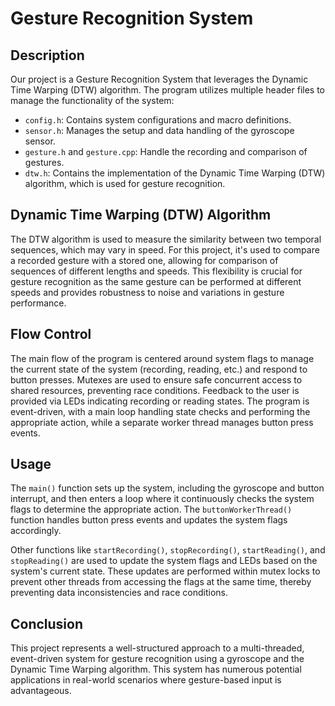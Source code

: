 # Gesture Recognition System


## Description
Our project is a Gesture Recognition System that leverages the Dynamic Time Warping (DTW) algorithm. The program utilizes multiple header files to manage the functionality of the system:

- `config.h`: Contains system configurations and macro definitions.
- `sensor.h`: Manages the setup and data handling of the gyroscope sensor.
- `gesture.h` and `gesture.cpp`: Handle the recording and comparison of gestures.
- `dtw.h`: Contains the implementation of the Dynamic Time Warping (DTW) algorithm, which is used for gesture recognition.

## Dynamic Time Warping (DTW) Algorithm
The DTW algorithm is used to measure the similarity between two temporal sequences, which may vary in speed. For this project, it's used to compare a recorded gesture with a stored one, allowing for comparison of sequences of different lengths and speeds. This flexibility is crucial for gesture recognition as the same gesture can be performed at different speeds and provides robustness to noise and variations in gesture performance.

## Flow Control
The main flow of the program is centered around system flags to manage the current state of the system (recording, reading, etc.) and respond to button presses. Mutexes are used to ensure safe concurrent access to shared resources, preventing race conditions. Feedback to the user is provided via LEDs indicating recording or reading states. The program is event-driven, with a main loop handling state checks and performing the appropriate action, while a separate worker thread manages button press events.

## Usage
The `main()` function sets up the system, including the gyroscope and button interrupt, and then enters a loop where it continuously checks the system flags to determine the appropriate action. The `buttonWorkerThread()` function handles button press events and updates the system flags accordingly.

Other functions like `startRecording()`, `stopRecording()`, `startReading()`, and `stopReading()` are used to update the system flags and LEDs based on the system's current state. These updates are performed within mutex locks to prevent other threads from accessing the flags at the same time, thereby preventing data inconsistencies and race conditions.

## Conclusion
This project represents a well-structured approach to a multi-threaded, event-driven system for gesture recognition using a gyroscope and the Dynamic Time Warping algorithm. This system has numerous potential applications in real-world scenarios where gesture-based input is advantageous. 
